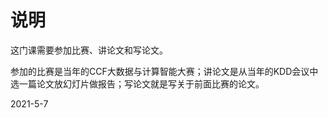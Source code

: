 # 说明

这门课需要参加比赛、讲论文和写论文。

参加的比赛是当年的CCF大数据与计算智能大赛；讲论文是从当年的KDD会议中选一篇论文放幻灯片做报告；写论文就是写关于前面比赛的论文。

2021-5-7
